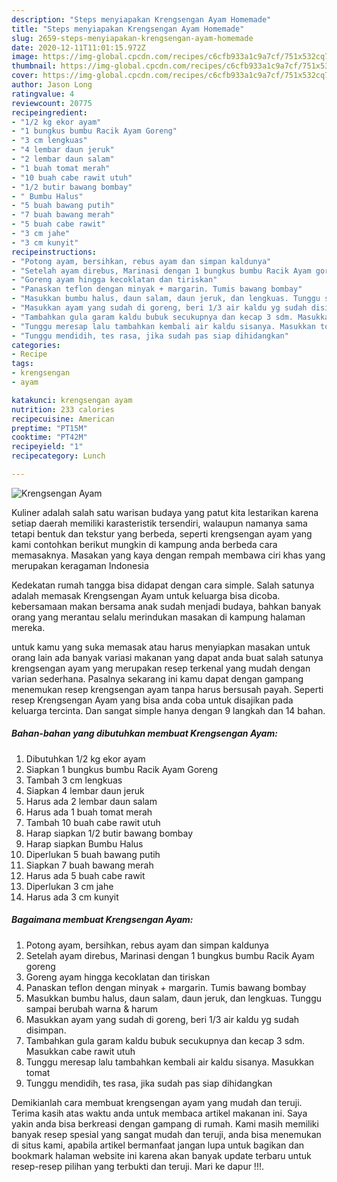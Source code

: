 ```yaml
---
description: "Steps menyiapakan Krengsengan Ayam Homemade"
title: "Steps menyiapakan Krengsengan Ayam Homemade"
slug: 2659-steps-menyiapakan-krengsengan-ayam-homemade
date: 2020-12-11T11:01:15.972Z
image: https://img-global.cpcdn.com/recipes/c6cfb933a1c9a7cf/751x532cq70/krengsengan-ayam-foto-resep-utama.jpg
thumbnail: https://img-global.cpcdn.com/recipes/c6cfb933a1c9a7cf/751x532cq70/krengsengan-ayam-foto-resep-utama.jpg
cover: https://img-global.cpcdn.com/recipes/c6cfb933a1c9a7cf/751x532cq70/krengsengan-ayam-foto-resep-utama.jpg
author: Jason Long
ratingvalue: 4
reviewcount: 20775
recipeingredient:
- "1/2 kg ekor ayam"
- "1 bungkus bumbu Racik Ayam Goreng"
- "3 cm lengkuas"
- "4 lembar daun jeruk"
- "2 lembar daun salam"
- "1 buah tomat merah"
- "10 buah cabe rawit utuh"
- "1/2 butir bawang bombay"
- " Bumbu Halus"
- "5 buah bawang putih"
- "7 buah bawang merah"
- "5 buah cabe rawit"
- "3 cm jahe"
- "3 cm kunyit"
recipeinstructions:
- "Potong ayam, bersihkan, rebus ayam dan simpan kaldunya"
- "Setelah ayam direbus, Marinasi dengan 1 bungkus bumbu Racik Ayam goreng"
- "Goreng ayam hingga kecoklatan dan tiriskan"
- "Panaskan teflon dengan minyak + margarin. Tumis bawang bombay"
- "Masukkan bumbu halus, daun salam, daun jeruk, dan lengkuas. Tunggu sampai berubah warna &amp; harum"
- "Masukkan ayam yang sudah di goreng, beri 1/3 air kaldu yg sudah disimpan."
- "Tambahkan gula garam kaldu bubuk secukupnya dan kecap 3 sdm. Masukkan cabe rawit utuh"
- "Tunggu meresap lalu tambahkan kembali air kaldu sisanya. Masukkan tomat"
- "Tunggu mendidih, tes rasa, jika sudah pas siap dihidangkan"
categories:
- Recipe
tags:
- krengsengan
- ayam

katakunci: krengsengan ayam 
nutrition: 233 calories
recipecuisine: American
preptime: "PT15M"
cooktime: "PT42M"
recipeyield: "1"
recipecategory: Lunch

---
```



![Krengsengan Ayam](https://img-global.cpcdn.com/recipes/c6cfb933a1c9a7cf/751x532cq70/krengsengan-ayam-foto-resep-utama.jpg)

Kuliner adalah salah satu warisan budaya yang patut kita lestarikan karena setiap daerah memiliki karasteristik tersendiri, walaupun namanya sama tetapi bentuk dan tekstur yang berbeda, seperti krengsengan ayam yang kami contohkan berikut mungkin di kampung anda berbeda cara memasaknya. Masakan yang kaya dengan rempah membawa ciri khas yang merupakan keragaman Indonesia

Kedekatan rumah tangga bisa didapat dengan cara simple. Salah satunya adalah memasak Krengsengan Ayam untuk keluarga bisa dicoba. kebersamaan makan bersama anak sudah menjadi budaya, bahkan banyak orang yang merantau selalu merindukan masakan di kampung halaman mereka.



untuk kamu yang suka memasak atau harus menyiapkan masakan untuk orang lain ada banyak variasi makanan yang dapat anda buat salah satunya krengsengan ayam yang merupakan resep terkenal yang mudah dengan varian sederhana. Pasalnya sekarang ini kamu dapat dengan gampang menemukan resep krengsengan ayam tanpa harus bersusah payah.
Seperti resep Krengsengan Ayam yang bisa anda coba untuk disajikan pada keluarga tercinta. Dan sangat simple hanya dengan 9 langkah dan 14 bahan.


<!--inarticleads1-->

##### Bahan-bahan yang dibutuhkan membuat Krengsengan Ayam:

1. Dibutuhkan 1/2 kg ekor ayam
1. Siapkan 1 bungkus bumbu Racik Ayam Goreng
1. Tambah 3 cm lengkuas
1. Siapkan 4 lembar daun jeruk
1. Harus ada 2 lembar daun salam
1. Harus ada 1 buah tomat merah
1. Tambah 10 buah cabe rawit utuh
1. Harap siapkan 1/2 butir bawang bombay
1. Harap siapkan  Bumbu Halus
1. Diperlukan 5 buah bawang putih
1. Siapkan 7 buah bawang merah
1. Harus ada 5 buah cabe rawit
1. Diperlukan 3 cm jahe
1. Harus ada 3 cm kunyit




<!--inarticleads2-->

##### Bagaimana membuat  Krengsengan Ayam:

1. Potong ayam, bersihkan, rebus ayam dan simpan kaldunya
1. Setelah ayam direbus, Marinasi dengan 1 bungkus bumbu Racik Ayam goreng
1. Goreng ayam hingga kecoklatan dan tiriskan
1. Panaskan teflon dengan minyak + margarin. Tumis bawang bombay
1. Masukkan bumbu halus, daun salam, daun jeruk, dan lengkuas. Tunggu sampai berubah warna &amp; harum
1. Masukkan ayam yang sudah di goreng, beri 1/3 air kaldu yg sudah disimpan.
1. Tambahkan gula garam kaldu bubuk secukupnya dan kecap 3 sdm. Masukkan cabe rawit utuh
1. Tunggu meresap lalu tambahkan kembali air kaldu sisanya. Masukkan tomat
1. Tunggu mendidih, tes rasa, jika sudah pas siap dihidangkan




Demikianlah cara membuat krengsengan ayam yang mudah dan teruji. Terima kasih atas waktu anda untuk membaca artikel makanan ini. Saya yakin anda bisa berkreasi dengan gampang di rumah. Kami masih memiliki banyak resep spesial yang sangat mudah dan teruji, anda bisa menemukan di situs kami, apabila artikel bermanfaat jangan lupa untuk bagikan dan bookmark halaman website ini karena akan banyak update terbaru untuk resep-resep pilihan yang terbukti dan teruji. Mari ke dapur !!!. 
